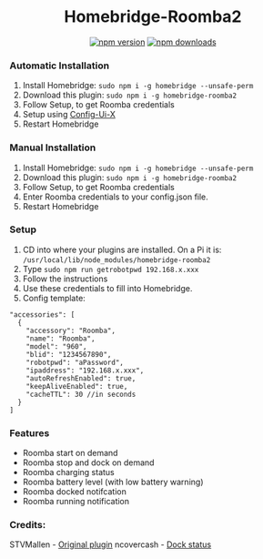 <span align="center">



# Homebridge-Roomba2

<a href="https://www.npmjs.com/package/homebridge-roomba2"><img title="npm version" src="https://badgen.net/npm/v/homebridge-roomba2" ></a>
<a href="https://www.npmjs.com/package/homebridge-roomba2"><img title="npm downloads" src="https://badgen.net/npm/dt/homebridge-roomba2" ></a>


</span>

### Automatic Installation
1) Install Homebridge:   ```sudo npm i -g homebridge --unsafe-perm```
2) Download this plugin: ```sudo npm i -g homebridge-roomba2```
3) Follow Setup, to get Roomba credentials 
4) Setup using [Config-Ui-X](https://github.com/oznu/homebridge-config-ui-x)
5) Restart Homebridge


### Manual Installation 
1) Install Homebridge:   ```sudo npm i -g homebridge --unsafe-perm```
2) Download this plugin: ```sudo npm i -g homebridge-roomba2``` 
3) Follow Setup, to get Roomba credentials 
4) Enter Roomba credentials to your config.json file.
5) Restart Homebridge


### Setup
1) CD into where your plugins are installed. On a Pi it is: ```/usr/local/lib/node_modules/homebridge-roomba2```
2) Type ```sudo npm run getrobotpwd 192.168.x.xxx```
3) Follow the instructions
4) Use these credentials to fill into Homebridge. 
5) Config template:
```
"accessories": [
  {
    "accessory": "Roomba",
    "name": "Roomba",
    "model": "960",
    "blid": "1234567890",
    "robotpwd": "aPassword",
    "ipaddress": "192.168.x.xxx",
    "autoRefreshEnabled": true,
    "keepAliveEnabled": true, 
    "cacheTTL": 30 //in seconds
  }
]
```


### Features

- Roomba start on demand
- Roomba stop and dock on demand
- Roomba charging status 
- Roomba battery level (with low battery warning)
- Roomba docked notifcation 
- Roomba running notification


### Credits:
STVMallen  - [Original plugin](https://github.com/stvmallen/homebridge-roomba-stv) 
ncovercash - [Dock status](https://github.com/stvmallen/homebridge-roomba-stv/pull/63)

